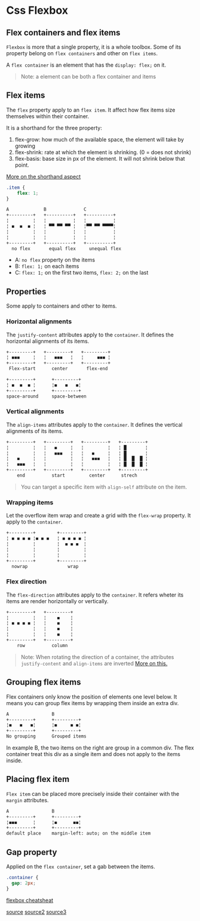 # Css Flexbox


## Flex containers and flex items

`Flexbox` is more that a single property, it is a whole toolbox.
Some of its property belong on `flex containers` and other on `flex items`.

A `flex container` is an element that has the `display: flex;` on it.

>Note: a element can be both a flex container and items

## Flex items

The `flex` property apply to an `flex item`.
It affect how flex items size themselves within their container.

It is a shorthand for the three property:

1. flex-grow: how much of the available space, the element will take by growing
2. flex-shrink: rate at which the element is shrinking. (0 = does not shrink)
3. flex-basis: base size in px of the element. It will not shrink below that point.

[More on the shorthand aspect](https://developer.mozilla.org/en-US/docs/Web/CSS/flex)

```css
.item {
    flex: 1;
}
```

```markdown
A             B              C
+---------+   +----------+   +----------+
¦         ¦   ¦          ¦   ¦          ¦
¦ ◼  ◼  ◼ ¦   ¦ ▀▀ ▀▀ ▀▀ ¦   ¦▀▀ ▀▀ ▀▀▀▀¦
¦         ¦   ¦          ¦   ¦          ¦
¦         ¦   ¦          ¦   ¦          ¦
+---------+   +----------+   +----------+
  no flex       equal flex     unequal flex   
```
- A: `no flex` property on the items
- B: `flex: 1;` on each items
- C: `flex: 1;` on the first two items, `flex: 2;` on the last


## Properties

Some apply to containers and other to items.

### Horizontal alignments

The `justify-content` attributes apply to the `container`.
It defines the horizontal alignments of its items.

```markdown
+---------+   +---------+   +---------+
¦ ◼◼◼     ¦   ¦   ◼◼◼   ¦   ¦     ◼◼◼ ¦ 
+---------+   +---------+   +---------+ 
 Flex-start      center       flex-end

+---------+      +---------+
¦ ◼  ◼  ◼ ¦      ¦◼   ◼   ◼¦
+---------+      +---------+
space-around     space-between
```
### Vertical alignments

The `align-items` attributes apply to the `container`.
It defines the vertical alignments of its items.
```markdown
+---------+   +---------+   +---------+   +---------+
¦         ¦   ¦   ◼     ¦   ¦         ¦   ¦ █       ¦ 
¦         ¦   ¦   ◼◼◼   ¦   ¦   ◼     ¦   ¦ █       ¦ 
¦   ◼     ¦   ¦         ¦   ¦   ◼◼◼   ¦   ¦ █  █  █ ¦ 
¦   ◼◼◼   ¦   ¦         ¦   ¦         ¦   ¦ █  █  █ ¦ 
+---------+   +---------+   +---------+   +---------+ 
    end          start         center      strech
```

> You can target a specific item with `align-self` attribute on the item.

### Wrapping items

Let the overflow item wrap and create a grid with the `flex-wrap` property.
It apply to the `container`.

```markdown
+---------+        +---------+
¦ ◼ ◼ ◼ ◼ ¦◼ ◼ ◼   ¦ ◼ ◼ ◼ ◼ ¦
¦         ¦        ¦  ◼ ◼ ◼  ¦
¦         ¦        ¦         ¦
¦         ¦        ¦         ¦
+---------+        +---------+
  nowrap               wrap 
```  
### Flex direction

The `flex-direction` attributes apply to the `container`.
It refers wheter its items are render horizontally or vertically.

```markdown
+---------+   +---------+
¦         ¦   ¦    ◼    ¦
¦ ◼ ◼ ◼ ◼ ¦   ¦    ◼    ¦
¦         ¦   ¦    ◼    ¦
¦         ¦   ¦    ◼    ¦
+---------+   +---------+
    row          column
```

>Note: When rotating the direction of a container, the attributes `justify-content` and `align-items`
> are inverted [More on this.](https://internetingishard.netlify.app/html-and-css/flexbox/index.html#alignment-considerations)

## Grouping flex items

Flex containers only know the position of elements one level below.
It means you can group flex items by wrapping them inside an extra div.

```markdown
A                B
+---------+      +---------+
¦◼   ◼   ◼¦      ¦◼     ◼ ◼¦
+---------+      +---------+
No grouping      Grouped items
```

In example B, the two items on the right are group in a common div.
The flex container treat this div as a single item and does not apply to the items inside.

## Placing flex item

`Flex item` can be placed more precisely inside their container with the `margin` attributes.

```markdown
A                B
+---------+      +---------+
¦◼◼◼      ¦      ¦◼      ◼◼¦
+---------+      +---------+
default place    margin-left: auto; on the middle item 
```

## Gap property

Applied on the `flex container`, set a gab between the items.

```css
.container {
  gap: 2px;
}
```


[flexbox cheatsheat](https://flexbox.malven.co/)

[source](https://internetingishard.netlify.app/html-and-css/flexbox/index.html)
[source2](https://developer.mozilla.org/en-US/docs/Web/CSS/flex)
[source3](https://www.theodinproject.com/lessons/foundations-growing-and-shrinking)

